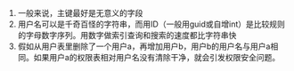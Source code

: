 1. 一般来说，主键最好是无意义的字段
2. 用户名可以是千奇百怪的字符串，而用ID（一般用guid或自增int）是比较规则的字母数字序列。用数字做索引查询和搜索的速度都比字符串快
3. 假如从用户表里删除了一个用户a，再增加用户b，用户b的用户名与用户a相同。如果用户a的权限表相对用户名没有清除干净，就会引发权限安全问题。
<!--stackedit_data:
eyJoaXN0b3J5IjpbLTEyMDcxMzUxMDQsMTk0MjYzODM4MV19
-->